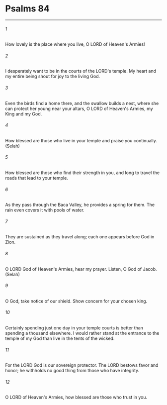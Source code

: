 # Psalms 84
***



###### 1 
How lovely is the place where you live, O LORD of Heaven's Armies! 

###### 2 
I desperately want to be in the courts of the LORD's temple. My heart and my entire being shout for joy to the living God. 

###### 3 
Even the birds find a home there, and the swallow builds a nest, where she can protect her young near your altars, O LORD of Heaven's Armies, my King and my God. 

###### 4 
How blessed are those who live in your temple and praise you continually. (Selah) 

###### 5 
How blessed are those who find their strength in you, and long to travel the roads that lead to your temple. 

###### 6 
As they pass through the Baca Valley, he provides a spring for them. The rain even covers it with pools of water. 

###### 7 
They are sustained as they travel along; each one appears before God in Zion. 

###### 8 
O LORD God of Heaven's Armies, hear my prayer. Listen, O God of Jacob. (Selah) 

###### 9 
O God, take notice of our shield. Show concern for your chosen king. 

###### 10 
Certainly spending just one day in your temple courts is better than spending a thousand elsewhere. I would rather stand at the entrance to the temple of my God than live in the tents of the wicked. 

###### 11 
For the LORD God is our sovereign protector. The LORD bestows favor and honor; he withholds no good thing from those who have integrity. 

###### 12 
O LORD of Heaven's Armies, how blessed are those who trust in you.
